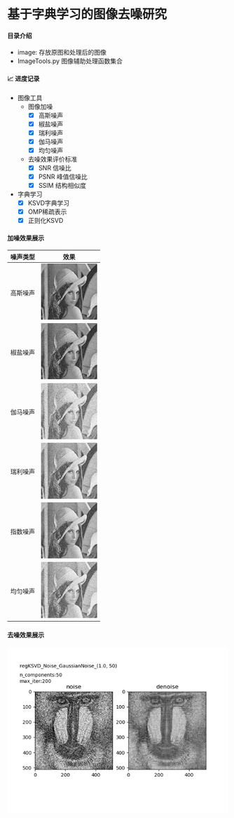 
# 基于字典学习的图像去噪研究

#### 目录介绍

- image: 存放原图和处理后的图像
- ImageTools.py 图像辅助处理函数集合

#### :chart_with_upwards_trend: 进度记录

- 图像工具
    - 图像加噪
        - [x]  高斯噪声
        - [x]  椒盐噪声
        - [x]  瑞利噪声
        - [x]  伽马噪声
        - [x]  均匀噪声
    - 去噪效果评价标准
        - [x]  SNR 信噪比
        - [x]  PSNR 峰值信噪比
        - [x]  SSIM 结构相似度
- 字典学习
    - [x] KSVD字典学习
    - [x] OMP稀疏表示
    - [x] 正则化KSVD
#### 加噪效果展示

| 噪声类型 | 效果                                                         |
| -------- | ------------------------------------------------------------ |
| 高斯噪声 | <img src="images\noise\SaltPepperNoise_per0.03_modeBOTH_lenna.jpg" style="zoom:25%;" /> |
| 椒盐噪声 | <img src="images\noise\SaltPepperNoise_per0.08_modeBOTH_lenna.jpg" style="zoom:25%;" /> |
| 伽马噪声 | <img src="images\noise\GammaNoise_k30_theta4_per0.5_lenna.jpg" style="zoom:25%;" /> |
| 瑞利噪声 | <img src="images\noise\RayleighNoise_per0.5_scale60_lenna.jpg" style="zoom:25%;" /> |
| 指数噪声 | <img src="images\noise\Exponential_beta50_per0.5_lenna.jpg" style="zoom:25%;" /> |
| 均匀噪声 | <img src="images\noise\UniformNoise_a50_b150_per0.5_lenna.jpg" style="zoom:25%;" /> |

#### 去噪效果展示
![去噪效果](.\images\denoise\regKSVD_n50_iter200_12_10_25.png)


